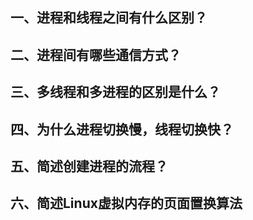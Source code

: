 ## 一、进程和线程之间有什么区别？
## 二、进程间有哪些通信方式？
## 三、多线程和多进程的区别是什么？
## 四、为什么进程切换慢，线程切换快？
## 五、简述创建进程的流程？
## 六、简述Linux虚拟内存的页面置换算法
